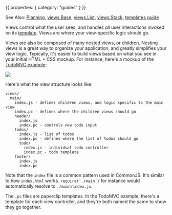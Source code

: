 {{
  properties: {
    category: "guides"
  }
}}

See Also: [Planning](/docs/guides/architecture), [views.Base](/docs/api/viewsbase), [views.List](/docs/api/viewslist), [views.Stack](/docs/api/viewsstack), [templates guide](/docs/guides/templates)


Views control what the user sees, and handles *all* user interactions invoked on its [template](/docs/guides/templates). Views are where your view-specific logic should go. 


Views are also be composed of many nested views, or [children](/docs/api/viewsbase#children). Nesting views is a great way to organize your application, and greatly simplifies your view logic. Typically, it's easier to build views based on what you see in your initial HTML + CSS mockup. For instance, here's a mockup of the [TodoMVC example](https://github.com/mojo-js/mojo-todomvc-example): 

<img src="/docs/todos.png"></img>


Here's what the view structure looks like:

```
views/
  main/
    index.js - defines children views, and logic specific to the main view
    index.pc - defines where the children views should go
    header/ 
      index.js 
      index.pc - controls new todo input
    todos/
      index.js - list of todos
      index.pc - defines where the list of todos should go
      todo/ 
        index.js - individual todo controller
        index.pc - todo template
    footer/
      index.js
      index.pc
```

Note that the `index` file is a common pattern used in CommonJS. It's similar to how `index.html` works. `require('./main')` for instance would automatically resolve to `./main/index.js`. 

The `.pc` files are paperclip templates. In the TodoMVC example, there's a template for each view controller, and they're both named the same to show they go together. 


